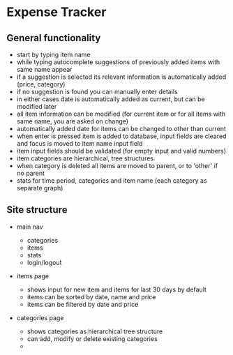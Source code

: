 # Expense Tracker

## General functionality

- start by typing item name
- while typing autocomplete suggestions of previously added items with same name appear
- if a suggestion is selected its relevant information is automatically added (price, category)
- if no suggestion is found you can manually enter details
- in either cases date is automatically added as current, but can be modified later
- all item information can be modified (for current item or for all items with same name, you are asked on change)
- automatically added date for items can be changed to other than current
- when enter is pressed item is added to database, input fields are cleared and focus is moved to item name input field
- item input fields should be validated (for empty input and valid numbers)
- item categories are hierarchical, tree structures
- when category is deleted all items are moved to parent, or to 'other' if no parent
- stats for time period, categories and item name (each category as separate graph)

## Site structure

- main nav
    - categories
    - items
    - stats
    - login/logout

- items page
    - shows input for new item and items for last 30 days by default
    - items can be sorted by date, name and price
    - items can be filtered by date and price

- categories page
    - shows categories as hierarchical tree structure
    - can add, modify or delete existing categories
    - 